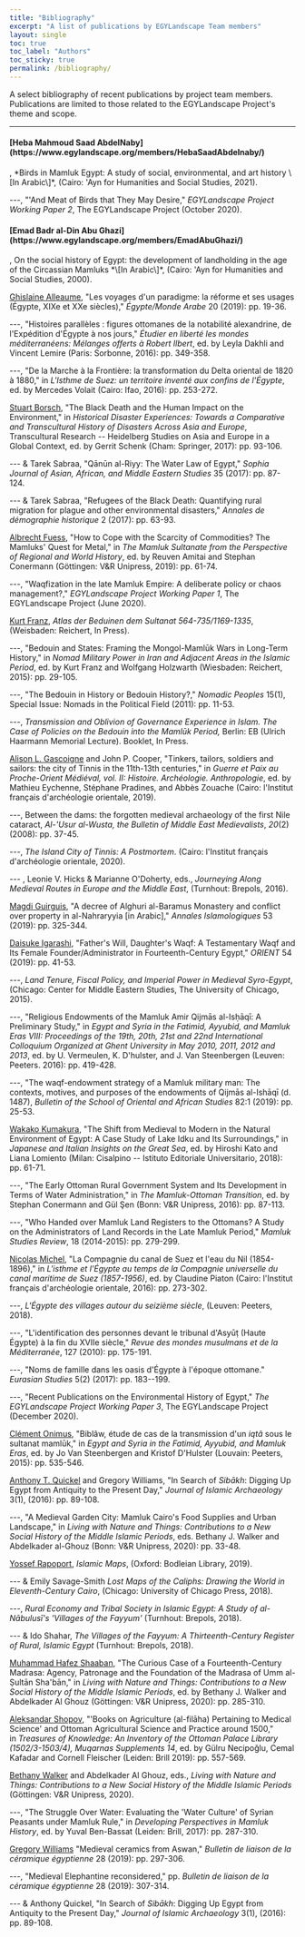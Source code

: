 ```yaml
---
title: "Bibliography"
excerpt: "A list of publications by EGYLandscape Team members"
layout: single
toc: true
toc_label: "Authors"
toc_sticky: true
permalink: /bibliography/
---
```


A select bibliography of recent publications by project team members. Publications are limited to those related to the EGYLandscape Project's theme and scope.

<hr />

<h4>[Heba Mahmoud Saad AbdelNaby](https://www.egylandscape.org/members/HebaSaadAbdelnaby/)</h4>, *Birds in Mamluk Egypt: A study of social, environmental, and art history \[In Arabic\]*, (Cairo: 'Ayn for Humanities and Social Studies, 2021).

---, "'And Meat of Birds that They May Desire," *EGYLandscape Project Working Paper 2*, The EGYLandscape Project (October 2020).

<h4>[Emad Badr al-Din Abu Ghazi](https://www.egylandscape.org/members/EmadAbuGhazi/)</h4>, On the social history of Egypt: the development of landholding in the age of the Circassian Mamluks *\[In
Arabic\]*, (Cairo: 'Ayn for Humanities and Social Studies, 2000).

[Ghislaine Alleaume](https://www.egylandscape.org/members/GhislaineAlleaume/), "Les voyages d'un paradigme: la réforme et ses usages (Égypte, XIXe et XXe siècles)," *Égypte/Monde Arabe* 20 (2019): pp. 19-36.

---, "Histoires parallèles : figures ottomanes de la notabilité alexandrine, de l'Expédition d'Égypte à nos jours," *Étudier en liberté les mondes méditerranéens: Mélanges offerts à Robert Ilbert*, ed. by Leyla Dakhli and Vincent Lemire (Paris: Sorbonne, 2016): pp. 349-358.

---, "De la Marche à la Frontière: la transformation du Delta oriental de 1820 à 1880," in *L'Isthme de Suez: un territoire inventé aux confins de l'Égypte*, ed. by Mercedes Volait (Cairo: Ifao, 2016): pp. 253-272.

[Stuart Borsch](https://www.egylandscape.org/members/StuartBorsch/), "The Black Death and the Human Impact on the Environment," in *Historical Disaster Experiences: Towards a Comparative and Transcultural History of Disasters Across Asia and Europe*, Transcultural Research -- Heidelberg Studies on Asia and Europe in a
Global Context, ed. by Gerrit Schenk (Cham: Springer, 2017): pp. 93-106.

--- & Tarek Sabraa, "Qānūn al-Riyy: The Water Law of Egypt," *Sophia Journal of Asian, African, and Middle Eastern Studies* 35
(2017): pp. 87-124.

--- & Tarek Sabraa, "Refugees of the Black Death: Quantifying rural migration for plague and other environmental disasters," *Annales de démographie historique* 2 (2017): pp. 63-93.

[Albrecht Fuess](https://www.egylandscape.org/members/AlbrechtFuess/), "How to Cope with the Scarcity of Commodities? The Mamluks' Quest for Metal," in *The Mamluk Sultanate from the Perspective of Regional and World History*, ed. by Reuven Amitai and Stephan Conermann (Göttingen: V&R Unipress, 2019): pp. 61-74.

---, "Waqfization in the late Mamluk Empire: A deliberate policy or chaos management?," *EGYLandscape Project Working Paper 1*, The EGYLandscape Project (June 2020).

[Kurt Franz](https://www.egylandscape.org/members/KurtFranz/), *Atlas der Beduinen dem Sultanat 564-735/1169-1335*, (Weisbaden: Reichert, In Press).

---, "Bedouin and States: Framing the Mongol-Mamlūk Wars in Long-Term History," in *Nomad Military Power in Iran and Adjacent Areas in the Islamic Period*, ed. by Kurt Franz and Wolfgang Holzwarth (Wiesbaden: Reichert, 2015): pp. 29-105.

---, "The Bedouin in History or Bedouin History?," *Nomadic Peoples* 15(1), Special Issue: Nomads in the Political Field (2011): pp. 11-53.

---, *Transmission and Oblivion of Governance Experience in Islam. The Case of Policies on the Bedouin into the Mamlūk Period,* Berlin: EB (Ulrich Haarmann Memorial Lecture). Booklet, In Press.

[Alison L. Gascoigne](https://www.egylandscape.org/members/AlisonGascoigne/) and John P. Cooper, "Tinkers, tailors, soldiers and sailors: the city of Tinnis in the 11th-13th centuries," in *Guerre et Paix au Proche-Orient Médiéval, vol. II: Histoire. Archéologie. Anthropologie*, ed. by Mathieu Eychenne, Stéphane Pradines, and Abbès Zouache (Cairo: l\'Institut français d\'archéologie orientale, 2019).

---, Between the dams: the forgotten medieval archaeology of the first Nile cataract, *Al-'Usur al-Wusta, the Bulletin of Middle East Medievalists*, *20*(2) (2008): pp. 37-45.

---, *The Island City of Tinnis: A Postmortem*. (Cairo: l\'Institut français d\'archéologie orientale, 2020).

--- , Leonie V. Hicks & Marianne O'Doherty, eds., *Journeying Along Medieval Routes in Europe and the Middle East*, (Turnhout: Brepols, 2016).

[Magdi Guirguis](https://www.egylandscape.org/members/MagdiGuirguis/), "A decree of Alghuri al-Baramus Monastery and conflict
over property in al-Nahraryyia \[in Arabic\]," *Annales Islamologiques*
53 (2019): pp. 325-344.

[Daisuke Igarashi](https://www.egylandscape.org/members/DaisukeIgarashi/), "Father's Will, Daughter's Waqf: A Testamentary Waqf and Its Female Founder/Administrator in Fourteenth-Century Egypt," *ORIENT* 54 (2019): pp. 41-53.

---, *Land Tenure, Fiscal Policy, and Imperial Power in Medieval Syro-Egypt*, (Chicago: Center for Middle Eastern Studies, The University of Chicago, 2015).

---, "Religious Endowments of the Mamluk Amir Qijmās al-Isḥāqī: A Preliminary Study," in *Egypt and Syria in the Fatimid, Ayyubid, and Mamluk Eras VIII: Proceedings of the 19th, 20th, 21st and 22nd International Colloquium Organized at Ghent University in May 2010, 2011, 2012 and 2013*, ed. by U. Vermeulen, K. D'hulster, and J. Van Steenbergen (Leuven: Peeters. 2016): pp. 419-428.

---, "The waqf-endowment strategy of a Mamluk military man: The contexts, motives, and purposes of the endowments of Qijmās al-Ishāqī (d. 1487), *Bulletin of the School of Oriental and African Studies* 82:1 (2019): pp. 25-53.

[Wakako Kumakura](https://www.egylandscape.org/members/WakakoKumakura/), "The Shift from Medieval to Modern in the Natural Environment of Egypt: A Case Study of Lake Idku and Its Surroundings," in *Japanese and Italian Insights on the Great Sea*, ed. by Hiroshi Kato and Liana Lomiento (Milan: Cisalpino -- Istituto Editoriale Universitario, 2018): pp. 61-71.

---, "The Early Ottoman Rural Government System and Its Development in Terms of Water Administration," in *The Mamluk-Ottoman Transition*, ed. by Stephan Conermann and Gül Şen (Bonn: V&R Unipress, 2016): pp. 87-113.

---, "Who Handed over Mamluk Land Registers to the Ottomans?
A Study on the Administrators of Land Records in the Late Mamluk
Period," *Mamluk Studies Review*, 18 (2014-2015): pp. 279-299.

[Nicolas Michel](https://www.egylandscape.org/members/NicolasMichel/), "La Compagnie du canal de Suez et l'eau du Nil (1854-1896)," in *L'isthme et l'Égypte au temps de la Compagnie universelle du canal maritime de Suez (1857-1956)*, ed. by Claudine Piaton (Cairo: l\'Institut français d\'archéologie orientale, 2016): pp.
273-302.

---, *L\'Égypte des villages autour du seizième siècle*, (Leuven: Peeters, 2018).

---, "L'identification des personnes devant le tribunal d'Asyūṭ (Haute Égypte) à la fin du XVIIe siècle," *Revue des mondes musulmans et de la Méditerranée*, 127 (2010): pp. 175-191.

---, "Noms de famille dans les oasis d'Égypte à l'époque ottomane." *Eurasian Studies* 5(2) (2017): pp. 183--199.

---, "Recent Publications on the Environmental History of Egypt," *The EGYLandscape Project* *Working Paper 3*, The EGYLandscape Project (December 2020).

[Clément Onimus](https://www.egylandscape.org/members/ClementOnimus/), "Biblâw, étude de cas de la transmission d'un *iqtâ* sous le sultanat mamlūk," in *Egypt and Syria in the Fatimid, Ayyubid, and Mamluk Eras*, ed. by Jo Van Steenbergen and Kristof D'Hulster (Louvain: Peeters, 2015): pp. 535-546.

[Anthony T. Quickel](https://www.egylandscape.org/members/AnthonyQuickel/) and Gregory Williams, "In Search of *Sibākh*: Digging Up Egypt from Antiquity to the Present Day," *Journal of Islamic Archaeology* 3(1), (2016): pp. 89-108.

---, "A Medieval Garden City: Mamluk Cairo's Food Supplies and Urban Landscape," in *Living with Nature and Things: Contributions to a New Social History of the Middle Islamic Periods*, eds. Bethany J. Walker and Abdelkader al-Ghouz (Bonn: V&R Unipress, 2020): pp. 33-48.

[Yossef Rapoport](https://www.egylandscape.org/members/YossefRapoport/), *Islamic Maps*, (Oxford: Bodleian Library, 2019).

--- &  Emily Savage-Smith *Lost Maps of the Caliphs: Drawing the World in Eleventh-Century Cairo*, (Chicago: University of Chicago Press, 2018).

---, *Rural Economy and Tribal Society in Islamic Egypt: A Study of al-Nābulusī's 'Villages of the* *Fayyum'* (Turnhout: Brepols, 2018).

--- &  Ido Shahar, *The Villages of the Fayyum: A Thirteenth-Century Register of Rural, Islamic Egypt* (Turnhout: Brepols, 2018).

[Muhammad Hafez Shaaban](https://www.egylandscape.org/members/MuhammadShaaban/), "The Curious Case of a Fourteenth-Century Madrasa: Agency, Patronage and the Foundation of the Madrasa of Umm al-Ṣultān Sha'bān," in *Living with Nature and Things: Contributions to a New Social History of the Middle Islamic Periods*, ed. by Bethany J. Walker and Abdelkader Al Ghouz (Göttingen: V&R Unipress, 2020): pp. 285-310.

[Aleksandar Shopov](https://www.egylandscape.org/members/AleksandarShopov/), "'Books on Agriculture (al-filāha) Pertaining to Medical Science' and Ottoman Agricultural Science and Practice around 1500," in *Treasures of Knowledge: An Inventory of the Ottoman Palace Library (1502/3-1503/4), Muqarnas Supplements 14*, ed. by Gülru Necipoğlu, Cemal Kafadar and Cornell Fleischer (Leiden: Brill 2019): pp. 557-569.

[Bethany Walker](https://www.egylandscape.org/members/BethanyWalker/) and Abdelkader Al Ghouz, eds., *Living with Nature and Things: Contributions to a New Social History of the Middle Islamic Periods* (Göttingen: V&R Unipress, 2020).

---, "The Struggle Over Water: Evaluating the 'Water Culture' of Syrian Peasants under Mamluk Rule," in *Developing Perspectives in Mamluk History*, ed. by Yuval Ben-Bassat (Leiden: Brill, 2017): pp. 287-310.

[Gregory Williams](https://www.egylandscape.org/members/GregoryWilliams/) "Medieval ceramics from Aswan," *Bulletin de liaison de la céramique égyptienne* 28 (2019): pp. 297-306.

---, "Medieval Elephantine reconsidered," pp. *Bulletin de liaison de la céramique égyptienne* 28 (2019): 307-314.

--- & Anthony Quickel, "In Search of *Sibākh*: Digging Up Egypt from Antiquity to the Present Day," *Journal of Islamic Archaeology* 3(1), (2016): pp. 89-108.
